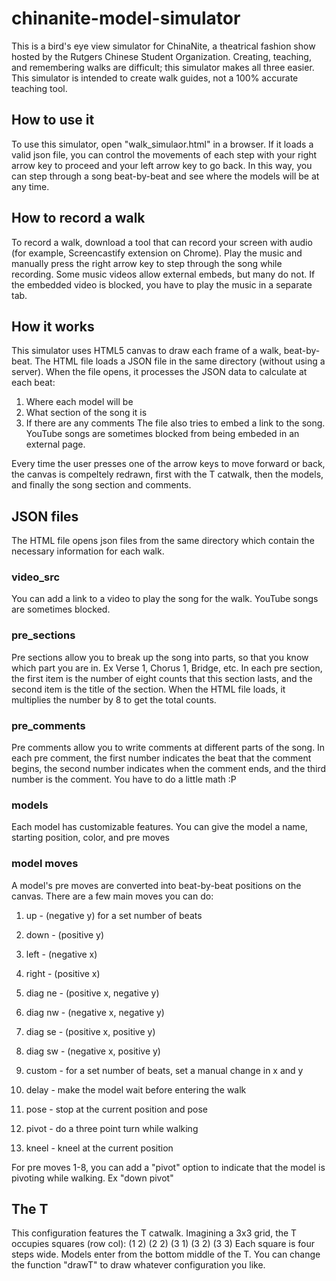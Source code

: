 # chinanite-model-simulator
This is a bird's eye view simulator for ChinaNite, a theatrical fashion show hosted by the Rutgers Chinese Student Organization. Creating, teaching, and remembering walks are difficult; this simulator makes all three easier. This simulator is intended to create walk guides, not a 100% accurate teaching tool.

## How to use it
To use this simulator, open "walk_simulaor.html" in a browser. If it loads a valid json file, you can control the movements of each step with your right arrow key to proceed and your left arrow key to go back. In this way, you can step through a song beat-by-beat and see where the models will be at any time.

## How to record a walk
To record a walk, download a tool that can record your screen with audio (for example, Screencastify extension on Chrome). Play the music and manually press the right arrow key to step through the song while recording. Some music videos allow external embeds, but many do not. If the embedded video is blocked, you have to play the music in a separate tab.

## How it works
This simulator uses HTML5 canvas to draw each frame of a walk, beat-by-beat. The HTML file loads a JSON file in the same directory (without using a server). When the file opens, it processes the JSON data to calculate at each beat:
1) Where each model will be
2) What section of the song it is
3) If there are any comments
The file also tries to embed a link to the song. YouTube songs are sometimes blocked from being embeded in an external page.

Every time the user presses one of the arrow keys to move forward or back, the canvas is compeltely redrawn, first with the T catwalk, then the models, and finally the song section and comments.

## JSON files
The HTML file opens json files from the same directory which contain the necessary information for each walk.
### video_src
You can add a link to a video to play the song for the walk. YouTube songs are sometimes blocked.

### pre_sections
Pre sections allow you to break up the song into parts, so that you know which part you are in. Ex Verse 1, Chorus 1, Bridge, etc. In each pre section, the first item is the number of eight counts that this section lasts, and the second item is the title of the section. When the HTML file loads, it multiplies the number by 8 to get the total counts.

### pre_comments
Pre comments allow you to write comments at different parts of the song. In each pre comment, the first number indicates the beat that the comment begins, the second number indicates when the comment ends, and the third number is the comment. You have to do a little math :P

### models
Each model has customizable features. You can give the model a name, starting position, color, and pre moves

### model moves
A model's pre moves are converted into beat-by-beat positions on the canvas. There are a few main moves you can do:
1) up - (negative y) for a set number of beats
2) down - (positive y)
3) left - (negative x)
4) right - (positive x)
5) diag ne - (positive x, negative y)
6) diag nw - (negative x, negative y)
7) diag se - (positive x, positive y)
8) diag sw - (negative x, positive y)

9) custom - for a set number of beats, set a manual change in x and y

10) delay - make the model wait before entering the walk
11) pose - stop at the current position and pose
12) pivot - do a three point turn while walking
13) kneel - kneel at the current position

For pre moves 1-8, you can add a "pivot" option to indicate that the model is pivoting while walking. Ex "down pivot"



## The T
This configuration features the T catwalk. Imagining a 3x3 grid, the T occupies squares (row col):
(1 2)
(2 2)
(3 1)
(3 2)
(3 3)
Each square is four steps wide. Models enter from the bottom middle of the T.
You can change the function "drawT" to draw whatever configuration you like.

